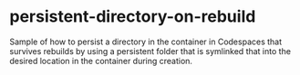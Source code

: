 # persistent-directory-on-rebuild
Sample of how to persist a directory in the container in Codespaces that survives rebuilds
by using a persistent folder that is symlinked that into the desired location in the container
during creation.